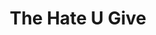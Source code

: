 ---
title: "The Hate U Give"
description: ＼(＾O＾)／ Woof! What a ride. Membaca buku ini, saya jadi merasa paham bagaimana rasanya jadi kaum minoritas. Great story telling, amazing character. One of those few novel that actually can grow you into different person.
cover: "images/reading/the-hate-u-give.jpeg"
publishDate: 2018-11-15
authors: "Angie Thomas"
categories: ["fiction & literature"]
---